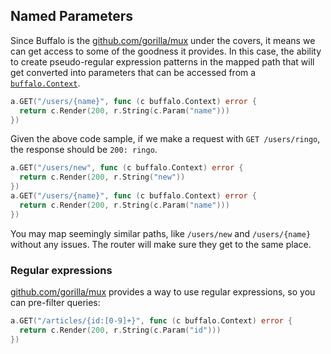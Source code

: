 ## Named Parameters

Since Buffalo is the [github.com/gorilla/mux](http://www.gorillatoolkit.org/pkg/mux) under the covers, it means we can get access to some of the goodness it provides. In this case, the ability to create pseudo-regular expression patterns in the mapped path that will get converted into parameters that can be accessed from a [`buffalo.Context`](/en/docs/context).

```go
a.GET("/users/{name}", func (c buffalo.Context) error {
  return c.Render(200, r.String(c.Param("name")))
})
```

Given the above code sample, if we make a request with `GET /users/ringo`, the response should be `200: ringo`.

```go
a.GET("/users/new", func (c buffalo.Context) error {
  return c.Render(200, r.String("new"))
})
a.GET("/users/{name}", func (c buffalo.Context) error {
  return c.Render(200, r.String(c.Param("name")))
})
```

You may map seemingly similar paths, like `/users/new` and `/users/{name}` without any issues. The router will make sure they get to the same place.

### Regular expressions

[github.com/gorilla/mux](http://www.gorillatoolkit.org/pkg/mux) provides a way to use regular expressions, so you can pre-filter queries:

```go
a.GET("/articles/{id:[0-9]+}", func (c buffalo.Context) error {
  return c.Render(200, r.String(c.Param("id")))
})
```
